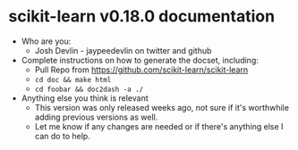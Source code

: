 scikit-learn v0.18.0 documentation
=======================

* Who are you:
  * Josh Devlin - jaypeedevlin on twitter and github
* Complete instructions on how to generate the docset, including:
  * Pull Repo from https://github.com/scikit-learn/scikit-learn
  * `cd doc && make html`
  * `cd foobar && doc2dash -a ./`
* Anything else you think is relevant
  * This version was only released weeks ago, not sure if it's worthwhile adding previous versions as well.
  * Let me know if any changes are needed or if there's anything else I can do to help.